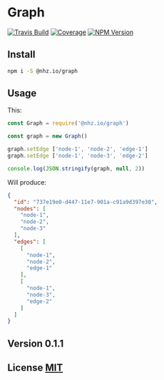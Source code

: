 # Graph

[![Travis Build][travis]](https://travis-ci.org/nhz-io/nhz-io-graph)
[![Coverage][coveralls]](https://coveralls.io/github/nhz-io/nhz-io-graph)
[![NPM Version][npm]](https://www.npmjs.com/package/@nhz.io/graph)

## Install

```bash
npm i -S @nhz.io/graph
```

## Usage

This:

```js
const Graph = require('@nhz.io/graph')

const graph = new Graph()

graph.setEdge ['node-1', 'node-2', 'edge-1']
graph.setEdge ['node-1', 'node-3', 'edge-2']

console.log(JSON.stringify(graph, null, 2))
```

Will produce:
```json
{
  "id": "737e19e0-d447-11e7-901a-c91a9d397e30",
  "nodes": [
    "node-1",
    "node-2",
    "node-3"
  ],
  "edges": [
    [
      "node-1",
      "node-2",
      "edge-1"
    ],
    [
      "node-1",
      "node-3",
      "edge-2"
    ]
  ]
}
```

## Version 0.1.1

## License [MIT](LICENSE)

[travis]: https://img.shields.io/travis/nhz-io/nhz-io-graph.svg?style=flat
[npm]: https://img.shields.io/npm/v/@nhz.io/graph.svg?style=flat
[coveralls]: https://coveralls.io/repos/github/nhz-io/nhz-io-graph/badge.svg?branch=v0.1.1